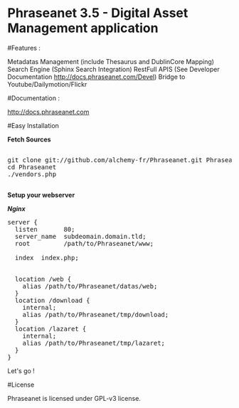 Phraseanet 3.5 - Digital Asset Management application
=================================================

#Features :

Metadatas Management (include Thesaurus and DublinCore Mapping)
Search Engine (Sphinx Search Integration)
RestFull APIS (See Developer Documentation http://docs.phraseanet.com/Devel)
Bridge to Youtube/Dailymotion/Flickr

#Documentation :

http://docs.phraseanet.com

#Easy Installation

**Fetch Sources**

<pre>

git clone git://github.com/alchemy-fr/Phraseanet.git Phraseanet
cd Phraseanet
./vendors.php

</pre>


**Setup your webserver**

***Nginx***
<pre>
server {
  listen       80;
  server_name  subdeomain.domain.tld;
  root         /path/to/Phraseanet/www;

  index  index.php;


  location /web {
    alias /path/to/Phraseanet/datas/web;
  }
  location /download {
    internal;
    alias /path/to/Phraseanet/tmp/download;
  }
  location /lazaret {
    internal;
    alias /path/to/Phraseanet/tmp/lazaret;
  }
}
</pre>


Let's go !

#License

Phraseanet is licensed under GPL-v3 license.

[1]: http://developer.phraseanet.com/